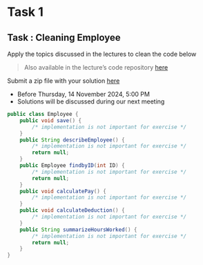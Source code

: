 # Task 1
## Task : Cleaning Employee
Apply the topics discussed in the lectures to clean the code below
> Also available in the lecture’s code repository [here](https://gitlab2.informatik.uni-wuerzburg.de/hci/students/software-quality/ws24/ws-24-software-quality-code-for-students/-/tree/main/sq-stud-java-intellij-proj/src/edu/sq/w05/cleaningcodepractice/tasks/task1/employee/bad)

Submit a zip file with your solution [here](https://wuecampus.uni-wuerzburg.de/moodle/mod/assign/view.php?id=3179618)
- Before Thursday, 14 November 2024, 5:00 PM
- Solutions will be discussed during our next meeting

```java
public class Employee {
    public void save() {
        /* implementation is not important for exercise */
    }
    public String describeEmployee() {
        /* implementation is not important for exercise */
        return null;
    }
    public Employee findbyID(int ID) {
        /* implementation is not important for exercise */
        return null;
    }
    public void calculatePay() {
        /* implementation is not important for exercise */
    }
    public void calculateDeduction() {
        /* implementation is not important for exercise */
    }
    public String summarizeHoursWorked() {
        /* implementation is not important for exercise */
        return null;
    }
}
```